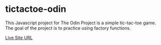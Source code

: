 # tictactoe-odin

This Javascript project for The Odin Project is a simple tic-tac-toe game. The goal of the project
is to practice using factory functions.

[Live Site URL](https://frosty-flake.github.io/tictactoe-odin/)

